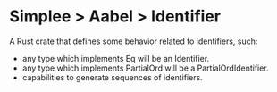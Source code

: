 # Simplee > Aabel > Identifier

A Rust crate that defines some behavior related to identifiers, such:
- any type which implements Eq will be an Identifier.
- any type which implements PartialOrd will be a PartialOrdIdentifier.
- capabilities to generate sequences of identifiers.